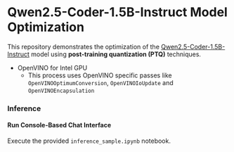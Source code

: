 # Qwen2.5-Coder-1.5B-Instruct Model Optimization

This repository demonstrates the optimization of the [Qwen2.5-Coder-1.5B-Instruct](https://huggingface.co/Qwen/Qwen2.5-Coder-1.5B-Instruct) model using **post-training quantization (PTQ)** techniques.
- OpenVINO for Intel GPU
   + This process uses OpenVINO specific passes like `OpenVINOOptimumConversion`, `OpenVINOIoUpdate` and `OpenVINOEncapsulation`

### **Inference**

#### **Run Console-Based Chat Interface**
Execute the provided `inference_sample.ipynb` notebook.


